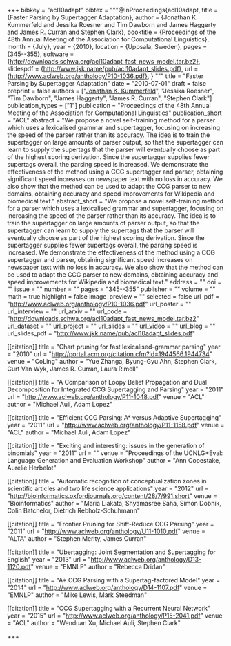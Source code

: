 +++
bibkey = "acl10adapt"
bibtex = """@InProceedings{acl10adapt,
  title     = {Faster Parsing by Supertagger Adaptation},
  author    = {Jonathan K. Kummerfeld and Jessika Roesner and Tim Dawborn and James Haggerty and James R. Curran and Stephen Clark},
  booktitle = {Proceedings of the 48th Annual Meeting of the Association for Computational Linguistics},
  month     = {July},
  year      = {2010},
  location  = {Uppsala, Sweden},
  pages     = {345--355},
  software  = {http://downloads.schwa.org/acl10adapt_fast_news_model.tar.bz2},
  slidespdf = {http://www.jkk.name/pub/acl10adapt_slides.pdf},
  url       = {http://www.aclweb.org/anthology/P10-1036.pdf},
}
"""
title = "Faster Parsing by Supertagger Adaptation"
date = "2010-07-01"
draft = false
preprint = false
authors = ["<span style='text-decoration:underline;'>Jonathan K. Kummerfeld</span>", "Jessika Roesner", "Tim Dawborn", "James Haggerty", "James R. Curran", "Stephen Clark"]
publication_types = ["1"]
publication = "Proceedings of the 48th Annual Meeting of the Association for Computational Linguistics"
publication_short = "ACL"
abstract = "We propose a novel self-training method for a parser which uses a lexicalised grammar and supertagger, focusing on increasing the speed of the parser rather than its accuracy. The idea is to train the supertagger on large amounts of parser output, so that the supertagger can learn to supply the supertags that the parser will eventually choose as part of the highest scoring derivation. Since the supertagger supplies fewer supertags overall, the parsing speed is increased. We demonstrate the effectiveness of the method using a CCG supertagger and parser, obtaining significant speed increases on newspaper text with no loss in accuracy. We also show that the method can be used to adapt the CCG parser to new domains, obtaining accuracy and speed improvements for Wikipedia and biomedical text."
abstract_short = "We propose a novel self-training method for a parser which uses a lexicalised grammar and supertagger, focusing on increasing the speed of the parser rather than its accuracy. The idea is to train the supertagger on large amounts of parser output, so that the supertagger can learn to supply the supertags that the parser will eventually choose as part of the highest scoring derivation. Since the supertagger supplies fewer supertags overall, the parsing speed is increased. We demonstrate the effectiveness of the method using a CCG supertagger and parser, obtaining significant speed increases on newspaper text with no loss in accuracy. We also show that the method can be used to adapt the CCG parser to new domains, obtaining accuracy and speed improvements for Wikipedia and biomedical text."
address = ""
doi = ""
issue = ""
number = ""
pages = "345--355"
publisher = ""
volume = ""
math = true
highlight = false
image_preview = ""
selected = false
url_pdf = "http://www.aclweb.org/anthology/P10-1036.pdf"
url_poster = ""
url_interview = ""
url_arxiv = ""
url_code = "http://downloads.schwa.org/acl10adapt_fast_news_model.tar.bz2"
url_dataset = ""
url_project = ""
url_slides = ""
url_video = ""
url_blog = ""
url_slides_pdf = "http://www.jkk.name/pub/acl10adapt_slides.pdf"

[[citation]]
title = "Chart pruning for fast lexicalised-grammar parsing"
year = "2010"
url = "http://portal.acm.org/citation.cfm?id=1944566.1944734"
venue = "CoLing"
author = "Yue Zhanga, Byung-Gyu Ahn, Stephen Clark, Curt Van Wyk, James R. Curran, Laura Rimell"

[[citation]]
title = "A Comparison of Loopy Belief Propagation and Dual Decomposition for Integrated CCG Supertagging and Parsing"
year = "2011"
url = "http://www.aclweb.org/anthology/P11-1048.pdf"
venue = "ACL"
author = "Michael Auli, Adam Lopez"

[[citation]]
title = "Efficient CCG Parsing: A* versus Adaptive Supertagging"
year = "2011"
url = "http://www.aclweb.org/anthology/P11-1158.pdf"
venue = "ACL"
author = "Michael Auli, Adam Lopez"

[[citation]]
title = "Exciting and interesting: issues in the generation of binomials"
year = "2011"
url = ""
venue = "Proceedings of the UCNLG+Eval: Language Generation and Evaluation Workshop"
author = "Ann Copestake, Aurelie Herbelot"

[[citation]]
title = "Automatic recognition of conceptualization zones in scientific articles and two life science applications"
year = "2012"
url = "http://bioinformatics.oxfordjournals.org/content/28/7/991.short"
venue = "Bioinformatics"
author = "Maria Liakata, Shyamasree Saha, Simon Dobnik, Colin Batchelor, Dietrich Rebholz-Schuhmann"

[[citation]]
title = "Frontier Pruning for Shift-Reduce CCG Parsing"
year = "2011"
url = "http://www.aclweb.org/anthology/U11-1010.pdf"
venue = "ALTA"
author = "Stephen Merity, James Curran"

[[citation]]
title = "Ubertagging: Joint Segmentation and Supertagging for English"
year = "2013"
url = "http://www.aclweb.org/anthology/D13-1120.pdf"
venue = "EMNLP"
author = "Rebecca Dridan"

[[citation]]
title = "A* CCG Parsing with a Supertag-factored Model"
year = "2014"
url = "http://www.aclweb.org/anthology/D14-1107.pdf"
venue = "EMNLP"
author = "Mike Lewis, Mark Steedman"

[[citation]]
title = "CCG Supertagging with a Recurrent Neural Network"
year = "2015"
url = "http://www.aclweb.org/anthology/P15-2041.pdf"
venue = "ACL"
author = "Wenduan Xu, Michael Auli, Stephen Clark"


+++